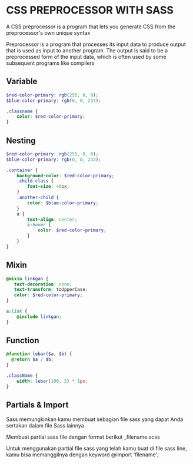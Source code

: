 # CSS PREPROCESSOR WITH SASS

A CSS preprocessor is a program that lets you generate CSS from the preprocessor's own unique syntax

Preprocessor is a program that processes its input data to produce output that is used as input to another program. The output is said to be a preprocessed form of the input data, which is often used by some subsequent programs like compilers

## Variable

```scss
$red-color-primary: rgb(255, 0, 0);
$blue-color-primary: rgb(0, 0, 233);

.classname {
    color: $red-color-primary;
}
```

## Nesting

```scss
$red-color-primary: rgb(255, 0, 0);
$blue-color-primary: rgb(0, 0, 233);

.container {
    background-color: $red-color-primary;
    .child-class {
        font-size: 40px;
    }
    .another-child {
        color: $blue-color-primary;
    }
    a {
        text-align: center;
        &:hover {
            color: $red-color-primary;
        }
    }
}
```

## Mixin

```scss
@mixin linkgan {
   text-decoration: none;
   text-transform: toUpperCase;
   color: $red-color-primary;
}

a:link {
    @include linkgan;
}
```

## Function

```scss
@function lebar($a, $b) {
  @return $a / $b;
}

.className {
    width: lebar(100, 2) * 1px;
}
```

## Partials & Import

Sass memungkinkan kamu membuat sebagian file sass yang dapat Anda sertakan dalam file Sass lainnya

Membuat partial sass file dengan format berikut _filename.scss

Untuk menggunakan partial file sass yang telah kamu buat di file sass line, kamu bisa memanggilnya dengan keyword @import 'filename';




